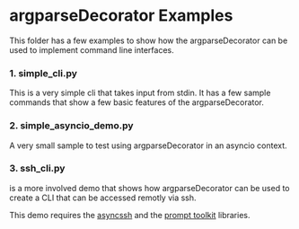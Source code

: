 # argparseDecorator Examples

This folder has a few examples to show how the argparseDecorator can be used to implement command line interfaces.

### 1. simple_cli.py

This is a very simple cli that takes input from stdin. It has a few sample commands that show a few basic features of
the argparseDecorator.

### 2. simple_asyncio_demo.py

A very small sample to test using argparseDecorator in an asyncio context.

### 3. ssh_cli.py

is a more involved demo that shows how argparseDecorator can be used to create a CLI that can be accessed remotly via
ssh.

This demo requires the [asyncssh](https://pypi.org/project/asyncssh/) and the
[prompt toolkit](https://pypi.org/project/prompt-toolkit/) libraries.

